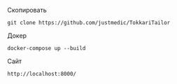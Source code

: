 
Скопировать
```
git clone https://github.com/justmedic/TokkariTailor
```

Докер
```
docker-compose up --build
```

Сайт
```
http://localhost:8000/
```
